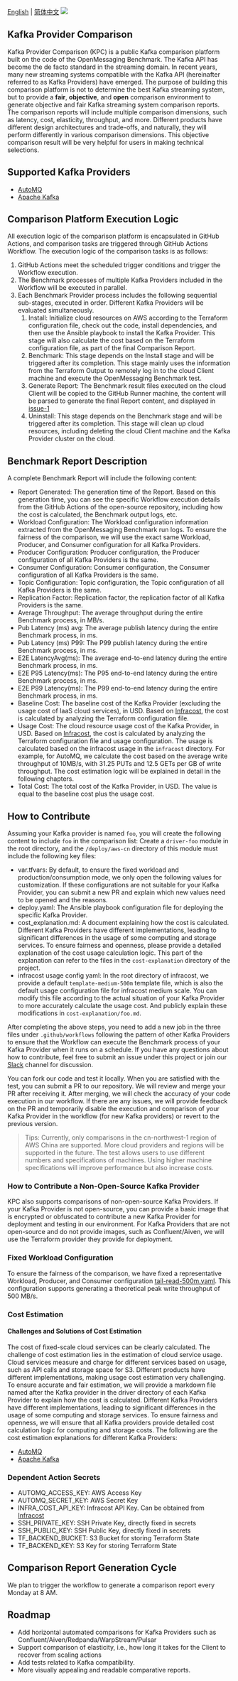 [English](README.md) | [简体中文](README_zh.md)
![](images/kpc_banner.png)

## Kafka Provider Comparison

Kafka Provider Comparison (KPC) is a public Kafka comparison platform built on the code of the OpenMessaging Benchmark. The Kafka API has become the de facto standard in the streaming domain. In recent years, many new streaming systems compatible with the Kafka API (hereinafter referred to as Kafka Providers) have emerged. The purpose of building this comparison platform is not to determine the best Kafka streaming system, but to provide a **fair**, **objective**, and **open** comparison environment to generate objective and fair Kafka streaming system comparison reports. The comparison reports will include multiple comparison dimensions, such as latency, cost, elasticity, throughput, and more. Different products have different design architectures and trade-offs, and naturally, they will perform differently in various comparison dimensions. This objective comparison result will be very helpful for users in making technical selections.

## Supported Kafka Providers

* [AutoMQ](https://www.automq.com)
* [Apache Kafka](https://kafka.apache.org)

## Comparison Platform Execution Logic

All execution logic of the comparison platform is encapsulated in GitHub Actions, and comparison tasks are triggered through GitHub Actions Workflow. The execution logic of the comparison tasks is as follows:

1. GitHub Actions meet the scheduled trigger conditions and trigger the Workflow execution.
2. The Benchmark processes of multiple Kafka Providers included in the Workflow will be executed in parallel.
3. Each Benchmark Provider process includes the following sequential sub-stages, executed in order. Different Kafka Providers will be evaluated simultaneously.
   1. Install: Initialize cloud resources on AWS according to the Terraform configuration file, check out the code, install dependencies, and then use the Ansible playbook to install the Kafka Provider. This stage will also calculate the cost based on the Terraform configuration file, as part of the final Comparison Report.
   2. Benchmark: This stage depends on the Install stage and will be triggered after its completion. This stage mainly uses the information from the Terraform Output to remotely log in to the cloud Client machine and execute the OpenMessaging Benchmark test.
   3. Generate Report: The Benchmark result files executed on the cloud Client will be copied to the GitHub Runner machine, the content will be parsed to generate the final Report content, and displayed in [issue-1](https://github.com/AutoMQ/kafka-provider-comparison/issues/1)
   4. Uninstall: This stage depends on the Benchmark stage and will be triggered after its completion. This stage will clean up cloud resources, including deleting the cloud Client machine and the Kafka Provider cluster on the cloud.

## Benchmark Report Description

A complete Benchmark Report will include the following content:
- Report Generated: The generation time of the Report. Based on this generation time, you can see the specific Workflow execution details from the GitHub Actions of the open-source repository, including how the cost is calculated, the Benchmark output logs, etc.
- Workload Configuration: The Workload configuration information extracted from the OpenMessaging Benchmark run logs. To ensure the fairness of the comparison, we will use the exact same Workload, Producer, and Consumer configuration for all Kafka Providers.
- Producer Configuration: Producer configuration, the Producer configuration of all Kafka Providers is the same.
- Consumer Configuration: Consumer configuration, the Consumer configuration of all Kafka Providers is the same.
- Topic Configuration: Topic configuration, the Topic configuration of all Kafka Providers is the same.
- Replication Factor: Replication factor, the replication factor of all Kafka Providers is the same.
- Average Throughput: The average throughput during the entire Benchmark process, in MB/s.
- Pub Latency (ms) avg: The average publish latency during the entire Benchmark process, in ms.
- Pub Latency (ms) P99: The P99 publish latency during the entire Benchmark process, in ms.
- E2E LatencyAvg(ms): The average end-to-end latency during the entire Benchmark process, in ms.
- E2E P95 Latency(ms): The P95 end-to-end latency during the entire Benchmark process, in ms.
- E2E P99 Latency(ms): The P99 end-to-end latency during the entire Benchmark process, in ms.
- Baseline Cost: The baseline cost of the Kafka Provider (excluding the usage cost of IaaS cloud services), in USD. Based on [Infracost](https://www.infracost.io/), the cost is calculated by analyzing the Terraform configuration file.
- Usage Cost: The cloud resource usage cost of the Kafka Provider, in USD. Based on [Infracost](https://www.infracost.io/), the cost is calculated by analyzing the Terraform configuration file and usage configuration. The usage is calculated based on the infracost usage in the `infracost` directory. For example, for AutoMQ, we calculate the cost based on the average write throughput of 10MB/s, with 31.25 PUTs and 12.5 GETs per GB of write throughput. The cost estimation logic will be explained in detail in the following chapters.
- Total Cost: The total cost of the Kafka Provider, in USD. The value is equal to the baseline cost plus the usage cost.

## How to Contribute

Assuming your Kafka provider is named `foo`, you will create the following content to include `foo` in the comparison list:
Create a `driver-foo` module in the root directory, and the `/deploy/aws-cn` directory of this module must include the following key files:
- var.tfvars: By default, to ensure the fixed workload and production/consumption mode, we only open the following values for customization. If these configurations are not suitable for your Kafka Provider, you can submit a new PR and explain which new values need to be opened and the reasons.
- deploy.yaml: The Ansible playbook configuration file for deploying the specific Kafka Provider.
- cost_explanation.md: A document explaining how the cost is calculated. Different Kafka Providers have different implementations, leading to significant differences in the usage of some computing and storage services. To ensure fairness and openness, please provide a detailed explanation of the cost usage calculation logic. This part of the explanation can refer to the files in the `cost-explanation` directory of the project.
- infracost usage config yaml: In the root directory of infracost, we provide a default `template-medium-500m` template file, which is also the default usage configuration file for infracost medium scale. You can modify this file according to the actual situation of your Kafka Provider to more accurately calculate the usage cost. And publicly explain these modifications in `cost-explanation/foo.md`.

After completing the above steps, you need to add a new job in the three files under `.github/workflows` following the pattern of other Kafka Providers to ensure that the Workflow can execute the Benchmark process of your Kafka Provider when it runs on a schedule. If you have any questions about how to contribute, feel free to submit an issue under this project or join our [Slack](https://join.slack.com/t/automq/shared_invite/zt-29h17vye9-thf31ebIVL9oXuRdACnOIA) channel for discussion.

You can fork our code and test it locally. When you are satisfied with the test, you can submit a PR to our repository. We will review and merge your PR after receiving it. After merging, we will check the accuracy of your code execution in our workflow. If there are any issues, we will provide feedback on the PR and temporarily disable the execution and comparison of your Kafka Provider in the workflow (for new Kafka providers) or revert to the previous version.

> Tips: Currently, only comparisons in the cn-northwest-1 region of AWS China are supported. More cloud providers and regions will be supported in the future. The test allows users to use different numbers and specifications of machines. Using higher machine specifications will improve performance but also increase costs.

### How to Contribute a Non-Open-Source Kafka Provider

KPC also supports comparisons of non-open-source Kafka Providers. If your Kafka Provider is not open-source, you can provide a basic image that is encrypted or obfuscated to contribute a new Kafka Provider for deployment and testing in our environment. For Kafka Providers that are not open-source and do not provide images, such as Confluent/Aiven, we will use the Terraform provider they provide for deployment.

### Fixed Workload Configuration

To ensure the fairness of the comparison, we have fixed a representative Workload, Producer, and Consumer configuration [tail-read-500m.yaml](workloads/vs/fast-tail-read-500m.yaml). This configuration supports generating a theoretical peak write throughput of 500 MB/s.

### Cost Estimation

#### Challenges and Solutions of Cost Estimation

The cost of fixed-scale cloud services can be clearly calculated. The challenge of cost estimation lies in the estimation of cloud service usage. Cloud services measure and charge for different services based on usage, such as API calls and storage space for S3. Different products have different implementations, making usage cost estimation very challenging. To ensure accurate and fair estimation, we will provide a markdown file named after the Kafka provider in the driver directory of each Kafka Provider to explain how the cost is calculated. Different Kafka Providers have different implementations, leading to significant differences in the usage of some computing and storage services. To ensure fairness and openness, we will ensure that all Kafka providers provide detailed cost calculation logic for computing and storage costs. The following are the cost estimation explanations for different Kafka Providers:

- [AutoMQ](cost-explanation/automq.md)
- [Apache Kafka](cost-explanation/kafka.md)

### Dependent Action Secrets

- AUTOMQ_ACCESS_KEY: AWS Access Key
- AUTOMQ_SECRET_KEY: AWS Secret Key
- INFRA_COST_API_KEY: Infracost API Key. Can be obtained from [Infracost](https://www.infracost.io/)
- SSH_PRIVATE_KEY: SSH Private Key, directly fixed in secrets
- SSH_PUBLIC_KEY: SSH Public Key, directly fixed in secrets
- TF_BACKEND_BUCKET: S3 Bucket for storing Terraform State
- TF_BACKEND_KEY: S3 Key for storing Terraform State

## Comparison Report Generation Cycle

We plan to trigger the workflow to generate a comparison report every Monday at 8 AM.

## Roadmap

- Add horizontal automated comparisons for Kafka Providers such as Confluent/Aiven/Redpanda/WarpStream/Pulsar
- Support comparison of elasticity, i.e., how long it takes for the Client to recover from scaling actions
- Add tests related to Kafka compatibility.
- More visually appealing and readable comparative reports.

